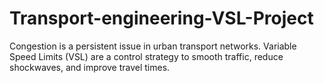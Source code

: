 # Transport-engineering-VSL-Project
Congestion is a persistent issue in urban transport networks. Variable Speed Limits (VSL) are a control strategy to smooth traffic, reduce shockwaves, and improve travel times. 

